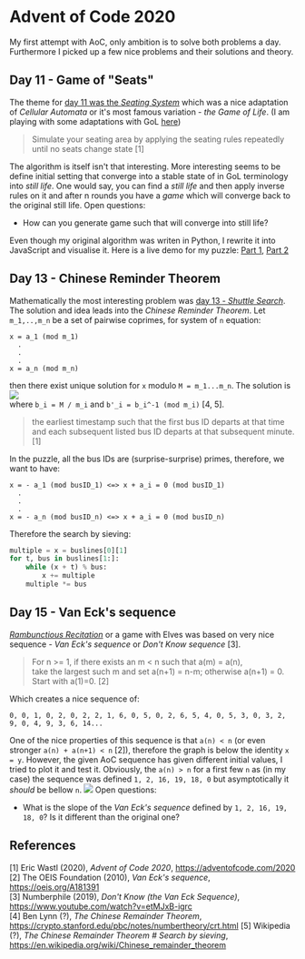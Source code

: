 # Advent of Code 2020
My first attempt with AoC, only ambition is to solve both problems a day.
Furthermore I picked up a few nice problems and their solutions and theory. 

## Day 11 - Game of "Seats"
The theme for [day 11 was the _Seating System_](https://adventofcode.com/2020/day/11) which was a nice adaptation of _Cellular Automata_ or it's most famous
variation - _the Game of Life_. (I am playing with some adaptations with GoL [here](https://github.com/matejker/game-of-life))

> Simulate your seating area by applying the seating rules repeatedly until no seats change state [1]

The algorithm is itself isn't that interesting. More interesting seems to be define initial setting that converge into
a stable state of in GoL terminology into _still life_. One would say, you can find a _still life_ and then apply 
inverse rules on it and after n rounds you have a _game_ which will converge back to the original still life.
Open questions:
 - How can you generate game such that will converge into still life?

Even though my original algorithm was writen in Python, I rewrite it into JavaScript and visualise it. 
Here is a live demo for my puzzle: [Part 1](https://matejker.github.io/game-of-life/aoc.html), 
[Part 2](https://matejker.github.io/game-of-life/aoc.html)

## Day 13 - Chinese Reminder Theorem
Mathematically the most interesting problem was [day 13 - _Shuttle Search_](https://adventofcode.com/2020/day/13). 
The solution and idea leads into the _Chinese Reminder Theorem_.
Let `m_1,..,m_n` be a set of pairwise coprimes, for system of `n` equation:
```
x = a_1 (mod m_1)
  .
  .
  .
x = a_n (mod m_n)
```
then there exist unique solution for `x` modulo `M = m_1...m_n`. The solution is  
![](https://user-images.githubusercontent.com/45606539/102273203-e003a680-3f19-11eb-8f87-a881c0445c3d.png)  
where `b_i = M / m_i` and `b'_i = b_i^-1 (mod m_i)` [4, 5].

> the earliest timestamp such that the first bus ID departs at that time and each subsequent listed bus ID departs at 
that subsequent minute. [1]

In the puzzle, all the bus IDs are (surprise-surprise) primes, therefore, we want to have:
```
x = - a_1 (mod busID_1) <=> x + a_i = 0 (mod busID_1)
  .
  .
  .
x = - a_n (mod busID_n) <=> x + a_i = 0 (mod busID_n)  
```
Therefore the search by sieving: 
```python
multiple = x = buslines[0][1]
for t, bus in buslines[1:]:
    while (x + t) % bus:
        x += multiple
    multiple *= bus
```
## Day 15 - Van Eck's sequence
[_Rambunctious Recitation_](https://adventofcode.com/2020/day/15) or a game with Elves was based on very nice sequence - _Van Eck's sequence_ or _Don't Know 
sequence_ [3].
> For n >= 1, if there exists an m < n such that a(m) = a(n),  
take the largest such m and set a(n+1) = n-m; otherwise a(n+1) = 0.  
Start with a(1)=0. [2]

Which creates a nice sequence of:
```
0, 0, 1, 0, 2, 0, 2, 2, 1, 6, 0, 5, 0, 2, 6, 5, 4, 0, 5, 3, 0, 3, 2, 9, 0, 4, 9, 3, 6, 14...
```
One of the nice properties of this sequence is that `a(n) < n` (or even stronger `a(n) + a(n+1) < n` [2]), therefore the 
graph is below the identity `x = y`. However, the given AoC sequence has given different initial values, I tried to plot 
it and test it. Obviously, the `a(n) > n` for a first few `n` as (in my case) the sequence was defined `1, 2, 16, 19, 18, 0` 
but asymptotically it _should_ be bellow `n`.
![](https://user-images.githubusercontent.com/45606539/102198900-d9921200-3eba-11eb-8078-93d4c61ccb8e.png) 
Open questions:
 - What is the slope of the _Van Eck's sequence_ defined by `1, 2, 16, 19, 18, 0`? Is it different than the original one?

## References
[1] Eric Wastl (2020), _Advent of Code 2020_, https://adventofcode.com/2020  
[2] The OEIS Foundation (2010), _Van Eck's sequence_, https://oeis.org/A181391  
[3] Numberphile (2019), _Don't Know (the Van Eck Sequence)_, https://www.youtube.com/watch?v=etMJxB-igrc  
[4] Ben Lynn (?), _The Chinese Remainder Theorem_, https://crypto.stanford.edu/pbc/notes/numbertheory/crt.html
[5] Wikipedia (?), _The Chinese Remainder Theorem # Search by sieving_, https://en.wikipedia.org/wiki/Chinese_remainder_theorem
    